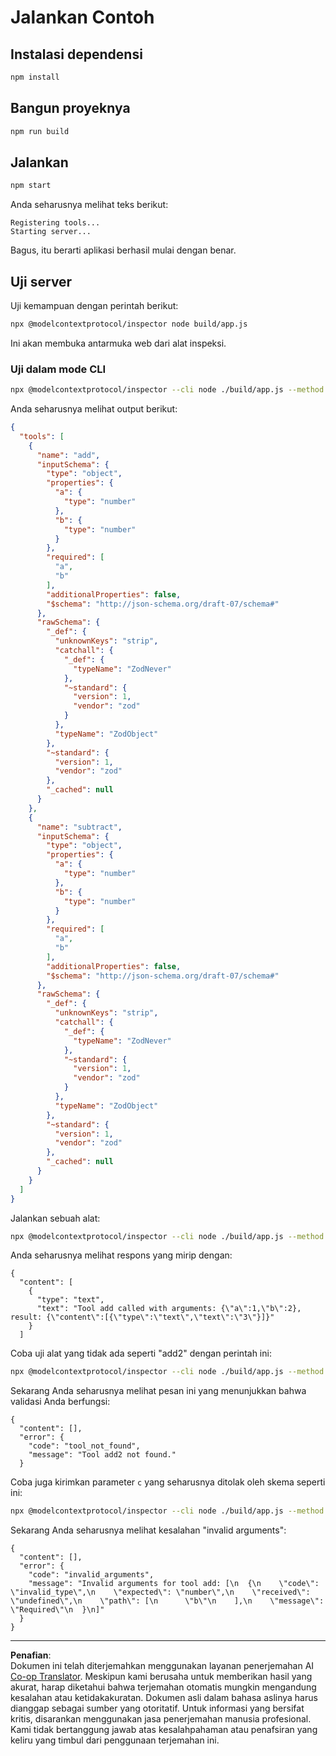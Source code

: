 <!--
CO_OP_TRANSLATOR_METADATA:
{
  "original_hash": "b4662e0a75e645f3eeb4e69e5ba905f4",
  "translation_date": "2025-10-06T16:10:33+00:00",
  "source_file": "03-GettingStarted/10-advanced/code/typescript/README.md",
  "language_code": "id"
}
-->
# Jalankan Contoh

## Instalasi dependensi

```sh
npm install
```

## Bangun proyeknya

```sh
npm run build
```

## Jalankan

```sh
npm start
```

Anda seharusnya melihat teks berikut:

```text
Registering tools...
Starting server...
```

Bagus, itu berarti aplikasi berhasil mulai dengan benar.

## Uji server

Uji kemampuan dengan perintah berikut:

```sh
npx @modelcontextprotocol/inspector node build/app.js
```

Ini akan membuka antarmuka web dari alat inspeksi.

### Uji dalam mode CLI

```sh
npx @modelcontextprotocol/inspector --cli node ./build/app.js --method tools/list
```

Anda seharusnya melihat output berikut:

```json
{
  "tools": [
    {
      "name": "add",
      "inputSchema": {
        "type": "object",
        "properties": {
          "a": {
            "type": "number"
          },
          "b": {
            "type": "number"
          }
        },
        "required": [
          "a",
          "b"
        ],
        "additionalProperties": false,
        "$schema": "http://json-schema.org/draft-07/schema#"
      },
      "rawSchema": {
        "_def": {
          "unknownKeys": "strip",
          "catchall": {
            "_def": {
              "typeName": "ZodNever"
            },
            "~standard": {
              "version": 1,
              "vendor": "zod"
            }
          },
          "typeName": "ZodObject"
        },
        "~standard": {
          "version": 1,
          "vendor": "zod"
        },
        "_cached": null
      }
    },
    {
      "name": "subtract",
      "inputSchema": {
        "type": "object",
        "properties": {
          "a": {
            "type": "number"
          },
          "b": {
            "type": "number"
          }
        },
        "required": [
          "a",
          "b"
        ],
        "additionalProperties": false,
        "$schema": "http://json-schema.org/draft-07/schema#"
      },
      "rawSchema": {
        "_def": {
          "unknownKeys": "strip",
          "catchall": {
            "_def": {
              "typeName": "ZodNever"
            },
            "~standard": {
              "version": 1,
              "vendor": "zod"
            }
          },
          "typeName": "ZodObject"
        },
        "~standard": {
          "version": 1,
          "vendor": "zod"
        },
        "_cached": null
      }
    }
  ]
}
```

Jalankan sebuah alat:

```sh
npx @modelcontextprotocol/inspector --cli node ./build/app.js --method tools/call --tool-name add --tool-arg a=1 --tool-arg b=2
```

Anda seharusnya melihat respons yang mirip dengan:

```text
{
  "content": [
    {
      "type": "text",
      "text": "Tool add called with arguments: {\"a\":1,\"b\":2}, result: {\"content\":[{\"type\":\"text\",\"text\":\"3\"}]}"
    }
  ]
```

Coba uji alat yang tidak ada seperti "add2" dengan perintah ini:

```sh
npx @modelcontextprotocol/inspector --cli node ./build/app.js --method tools/call --tool-name add2 --tool-arg a=1 --tool-arg b=2
```

Sekarang Anda seharusnya melihat pesan ini yang menunjukkan bahwa validasi Anda berfungsi:

```text
{
  "content": [],
  "error": {
    "code": "tool_not_found",
    "message": "Tool add2 not found."
  }
```

Coba juga kirimkan parameter `c` yang seharusnya ditolak oleh skema seperti ini:

```sh
npx @modelcontextprotocol/inspector --cli node ./build/app.js --method tools/call --tool-name add --tool-arg a=1 --tool-arg c=2
```

Sekarang Anda seharusnya melihat kesalahan "invalid arguments":

```text
{
  "content": [],
  "error": {
    "code": "invalid_arguments",
    "message": "Invalid arguments for tool add: [\n  {\n    \"code\": \"invalid_type\",\n    \"expected\": \"number\",\n    \"received\": \"undefined\",\n    \"path\": [\n      \"b\"\n    ],\n    \"message\": \"Required\"\n  }\n]"
  }
}
```

---

**Penafian**:  
Dokumen ini telah diterjemahkan menggunakan layanan penerjemahan AI [Co-op Translator](https://github.com/Azure/co-op-translator). Meskipun kami berusaha untuk memberikan hasil yang akurat, harap diketahui bahwa terjemahan otomatis mungkin mengandung kesalahan atau ketidakakuratan. Dokumen asli dalam bahasa aslinya harus dianggap sebagai sumber yang otoritatif. Untuk informasi yang bersifat kritis, disarankan menggunakan jasa penerjemahan manusia profesional. Kami tidak bertanggung jawab atas kesalahpahaman atau penafsiran yang keliru yang timbul dari penggunaan terjemahan ini.